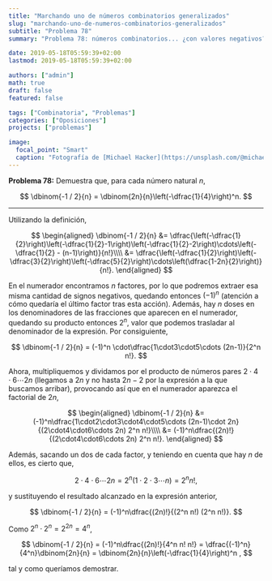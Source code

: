 ```yaml
---
title: "Marchando uno de números combinatorios generalizados"
slug: "marchando-uno-de-numeros-combinatorios-generalizados"
subtitle: "Problema 78"
summary: "Problema 78: números combinatorios... ¿con valores negativos?"

date: 2019-05-18T05:59:39+02:00
lastmod: 2019-05-18T05:59:39+02:00

authors: ["admin"]
math: true
draft: false
featured: false

tags: ["Combinatoria", "Problemas"]
categories: ["Oposiciones"]
projects: ["problemas"]

image:
  focal_point: "Smart"
  caption: "Fotografía de [Michael Hacker](https://unsplash.com/@michael_hacker), disponible en [Unsplash](https://unsplash.com/photos/OM5Zy3_7pGU)."
---
```


**Problema 78:** Demuestra que, para cada número natural $n$,

$$
\dbinom{-1 / 2}{n} = \dbinom{2n}{n}\left(-\dfrac{1}{4}\right)^n.
$$

***

Utilizando la definición,

$$
\begin{aligned}
\dbinom{-1 / 2}{n} &= \dfrac{\left(-\dfrac{1}{2}\right)\left(-\dfrac{1}{2}-1\right)\left(-\dfrac{1}{2}-2\right)\cdots\left(-\dfrac{1}{2} - (n-1)\right)}{n!}\\\\ &= \dfrac{\left(-\dfrac{1}{2}\right)\left(-\dfrac{3}{2}\right)\left(-\dfrac{5}{2}\right)\cdots\left(\dfrac{1-2n}{2}\right)}{n!}.
\end{aligned}
$$

En el numerador encontramos $n$ factores, por lo que podremos extraer esa misma cantidad de signos negativos, quedando entonces $(-1)^n$ (atención a cómo quedaría el último factor tras esta acción). Además, hay $n$ doses en los denominadores de las fracciones que aparecen en el numerador, quedando su producto entonces $2^n$, valor que podemos trasladar al denominador de la expresión. Por consiguiente,

$$
\dbinom{-1 / 2}{n} = (-1)^n \cdot\dfrac{1\cdot3\cdot5\cdots (2n-1)}{2^n n!}.
$$

Ahora, multipliquemos y dividamos por el producto de números pares $2\cdot4\cdot6\cdots 2n$ (llegamos a $2n$ y no hasta $2n-2$ por la expresión a la que buscamos arribar), provocando así que en el numerador aparezca el factorial de $2n$,

$$
\begin{aligned}
\dbinom{-1 / 2}{n} &= (-1)^n\dfrac{1\cdot2\cdot3\cdot4\cdot5\cdots (2n-1)\cdot 2n}{(2\cdot4\cdot6\cdots 2n) 2^n n!}\\\\ &= (-1)^n\dfrac{(2n)!}{(2\cdot4\cdot6\cdots 2n) 2^n n!}.
\end{aligned}
$$

Además, sacando un dos de cada factor, y teniendo en cuenta que hay $n$ de ellos, es cierto que,

$$
2\cdot4\cdot6\cdots 2n = 2^n(1\cdot2\cdot3\cdots n) = 2^n n!,
$$

y sustituyendo el resultado alcanzado en la expresión anterior,

$$
\dbinom{-1 / 2}{n} = (-1)^n\dfrac{(2n)!}{(2^n n!) (2^n n!)}.
$$

Como $2^n\cdot 2^n = 2^{2n} = 4^n$, 

$$
\dbinom{-1 / 2}{n} = (-1)^n\dfrac{(2n)!}{4^n n! n!} = \dfrac{(-1)^n}{4^n}\dbinom{2n}{n} = \dbinom{2n}{n}\left(-\dfrac{1}{4}\right)^n ,
$$

tal y como queríamos demostrar.
